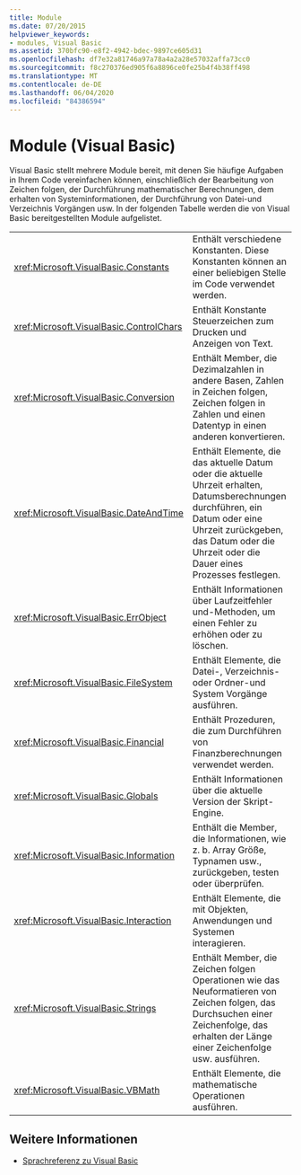 ```yaml
---
title: Module
ms.date: 07/20/2015
helpviewer_keywords:
- modules, Visual Basic
ms.assetid: 370bfc90-e8f2-4942-bdec-9897ce605d31
ms.openlocfilehash: df7e32a81746a97a78a4a2a28e57032affa73cc0
ms.sourcegitcommit: f8c270376ed905f6a8896ce0fe25b4f4b38ff498
ms.translationtype: MT
ms.contentlocale: de-DE
ms.lasthandoff: 06/04/2020
ms.locfileid: "84386594"
---
```

# <a name="modules-visual-basic"></a>Module (Visual Basic)

Visual Basic stellt mehrere Module bereit, mit denen Sie häufige Aufgaben in Ihrem Code vereinfachen können, einschließlich der Bearbeitung von Zeichen folgen, der Durchführung mathematischer Berechnungen, dem erhalten von Systeminformationen, der Durchführung von Datei-und Verzeichnis Vorgängen usw. In der folgenden Tabelle werden die von Visual Basic bereitgestellten Module aufgelistet.  
  
|||  
|---|---|  
|<xref:Microsoft.VisualBasic.Constants>|Enthält verschiedene Konstanten. Diese Konstanten können an einer beliebigen Stelle im Code verwendet werden.|  
|<xref:Microsoft.VisualBasic.ControlChars>|Enthält Konstante Steuerzeichen zum Drucken und Anzeigen von Text.|  
|<xref:Microsoft.VisualBasic.Conversion>|Enthält Member, die Dezimalzahlen in andere Basen, Zahlen in Zeichen folgen, Zeichen folgen in Zahlen und einen Datentyp in einen anderen konvertieren.|  
|<xref:Microsoft.VisualBasic.DateAndTime>|Enthält Elemente, die das aktuelle Datum oder die aktuelle Uhrzeit erhalten, Datumsberechnungen durchführen, ein Datum oder eine Uhrzeit zurückgeben, das Datum oder die Uhrzeit oder die Dauer eines Prozesses festlegen.|  
|<xref:Microsoft.VisualBasic.ErrObject>|Enthält Informationen über Laufzeitfehler und-Methoden, um einen Fehler zu erhöhen oder zu löschen.|  
|<xref:Microsoft.VisualBasic.FileSystem>|Enthält Elemente, die Datei-, Verzeichnis-oder Ordner-und System Vorgänge ausführen.|  
|<xref:Microsoft.VisualBasic.Financial>|Enthält Prozeduren, die zum Durchführen von Finanzberechnungen verwendet werden.|  
|<xref:Microsoft.VisualBasic.Globals>|Enthält Informationen über die aktuelle Version der Skript-Engine.|  
|<xref:Microsoft.VisualBasic.Information>|Enthält die Member, die Informationen, wie z. b. Array Größe, Typnamen usw., zurückgeben, testen oder überprüfen.|  
|<xref:Microsoft.VisualBasic.Interaction>|Enthält Elemente, die mit Objekten, Anwendungen und Systemen interagieren.|  
|<xref:Microsoft.VisualBasic.Strings>|Enthält Member, die Zeichen folgen Operationen wie das Neuformatieren von Zeichen folgen, das Durchsuchen einer Zeichenfolge, das erhalten der Länge einer Zeichenfolge usw. ausführen.|  
|<xref:Microsoft.VisualBasic.VBMath>|Enthält Elemente, die mathematische Operationen ausführen.|  
  
## <a name="see-also"></a>Weitere Informationen

- [Sprachreferenz zu Visual Basic](index.md)
